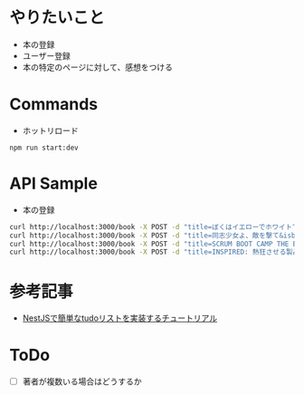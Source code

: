 # やりたいこと
- 本の登録
- ユーザー登録
- 本の特定のページに対して、感想をつける

# Commands
- ホットリロード
```
npm run start:dev
```

# API Sample
- 本の登録
```bash
curl http://localhost:3000/book -X POST -d "title=ぼくはイエローでホワイトで、ちょっとブルー&isbn=978-4-10-352681-0&author=ブレイディみかこ"
curl http://localhost:3000/book -X POST -d "title=同志少女よ、敵を撃て&isbn=9784152100641&author=逢坂 冬馬"
curl http://localhost:3000/book -X POST -d "title=SCRUM BOOT CAMP THE BOOK【増補改訂版】 スクラムチームではじめるアジャイル開発&isbn=9784798163680&author=西村 直人"
curl http://localhost:3000/book -X POST -d "title=INSPIRED: 熱狂させる製品を生み出すプロダクトマネジメント&isbn=9784820727507&author=マーティ・ケーガン"
```

# 参考記事
- [NestJSで簡単なtudoリストを実装するチュートリアル](https://taroosg.io/nestjs-tutorial)

# ToDo
- [ ] 著者が複数いる場合はどうするか